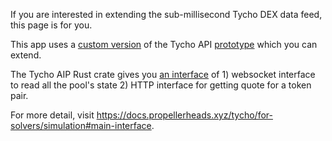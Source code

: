 If you are interested in extending the sub-millisecond Tycho DEX data feed, this page is for you.

This app uses a [custom version](https://github.com/propeller-heads/tycho-explorer/tree/main/api) of the Tycho API [prototype](https://github.com/louise-poole/tycho-api) which you can extend. 

The Tycho AIP Rust crate gives you [an interface](https://github.com/propeller-heads/tycho-explorer/blob/d5ba3ae4576aed14bab4097eca978ba2b1699188/api/src/api/routes.rs#L16) of 1) websocket interface to read all the pool's state 2) HTTP interface for getting quote for a token pair.

For more detail, visit https://docs.propellerheads.xyz/tycho/for-solvers/simulation#main-interface.